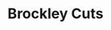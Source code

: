 ---
title: "Brockley Cuts"
video:
    src: https://vimeo.com/681949443
    id: 681949443
    type: vimeo
image:
    src: /assets/videography/brockley_cuts.avif
    alt: 

---